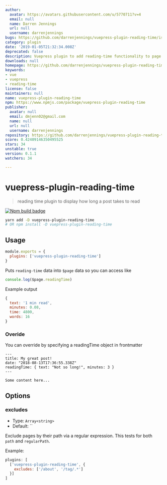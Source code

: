 ```yaml
---
author:
  avatar: https://avatars.githubusercontent.com/u/5770711?v=4
  email: null
  name: Darren Jennings
  url: null
  username: darrenjennings
bugs: https://github.com/darrenjennings/vuepress-plugin-reading-time/issues
category: plugin
date: '2019-01-05T21:32:34.008Z'
deprecated: false
description: Vuepress plugin to add reading-time functionality to page data
downloads: null
homepage: https://github.com/darrenjennings/vuepress-plugin-reading-time#readme
keywords:
- vue
- vuepress
- reading-time
license: false
maintainers: null
name: vuepress-plugin-reading-time
npm: https://www.npmjs.com/package/vuepress-plugin-reading-time
publisher:
  avatar: null
  email: dmjenn02@gmail.com
  name: null
  url: null
  username: darrenjennings
repository: https://github.com/darrenjennings/vuepress-plugin-reading-time
score: 0.42409146350495525
stars: 34
unstable: true
version: 0.1.1
watchers: 34

---
```


# vuepress-plugin-reading-time 

> reading time plugin to display how long a post takes to read

[![Npm build badge](https://img.shields.io/npm/v/vuepress-plugin-reading-time.svg?style=flat-square)](https://www.npmjs.com/package/vuepress-plugin-reading-time)

```bash
yarn add -D vuepress-plugin-reading-time
# OR npm install -D vuepress-plugin-reading-time
```

## Usage

```javascript
module.exports = {
  plugins: ['vuepress-plugin-reading-time']
}
```

Puts `reading-time` data into `$page` data so you can access like

```js
console.log($page.readingTime)
```

Example output
```js
{
  text: '1 min read',
  minutes: 0.08,
  time: 4800,
  words: 16
}
```

### Overide

You can override by specifying a readingTime object in frontmatter

```
---
title: My great post!
date: "2018-08-13T17:36:55.338Z"
readingTime: { text: "Not so long!", minutes: 3 }
---

Some content here...
```


## Options

### excludes

- Type: `Array<string>`
- Default: ``

Exclude pages by their path via a regular expression. This tests for both `path`
and `regularPath`.

Example:

```javascript
plugins: [
  ['vuepress-plugin-reading-time', {
    excludes: ['/about', '/tag/.*']
  }]
]
```
